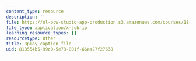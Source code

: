 ```yaml
---
content_type: resource
description: ''
file: https://ol-ocw-studio-app-production.s3.amazonaws.com/courses/18-01sc-single-variable-calculus-fall-2010/813554b599c05e73801f66aa27f27638_kCPVBl953eY.vtt
file_type: application/x-subrip
learning_resource_types: []
resourcetype: Other
title: 3play caption file
uid: 813554b5-99c0-5e73-801f-66aa27f27638
---
```

